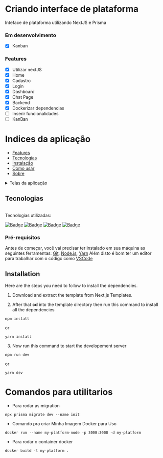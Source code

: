 # Criando interface de plataforma

Inteface de plataforma utilizando NextJS e Prisma

### Em desenvolvimento

- [x] Kanban

### Features

- [x] Utilizar nextJS
- [x] Home
- [x] Cadastro
- [x] Login
- [x] Dashboard
- [x] Chat Page
- [x] Backend
- [x] Dockerizar dependencias
- [ ] Inserir funcionalidades
- [ ] KanBan

# Indices da aplicação

<!--ts-->

- [Features](#Features)
- [Tecnologias](#tecnologias)
- [Instalação](#instalação)
- [Como usar](#comandos)
- [Sobre](#Detalhes-da-aplicação)
<!--te-->

<details>
  <summary>Telas da aplicação</summary>
    <img src="public/images/README/home.png" width='340px' height='150px'>
    <img src="public/images/README/cadastro.jpeg" width='340px' height='150px'>
    <img src="public/images/README/login.jpeg" width='340px' height='150px'>
</details>

## Tecnologias

<br>
Tecnologias utilizadas:<br>

<a href="https://code.visualstudio.com/">![Badge](https://img.shields.io/badge/-Visual%20Studio%20Code-000000?style=for-the-badge&logo=visual-studio-code)</a>
<a href="https://pt-br.reactjs.org/">![Badge](https://img.shields.io/badge/-Next%20JS-000000?style=for-the-badge&logo=nextdotjs)</a>
<a href="https://www.w3schools.com/css/">![Badge](https://img.shields.io/badge/-CSS-blue?style=for-the-badge&logo=css3)</a>
<a href="https://www.typescriptlang.org/">![Badge](https://img.shields.io/badge/-Typescript-000000?style=for-the-badge&logo=typescript)</a>

### Pré-requisitos

Antes de começar, você vai precisar ter instalado em sua máquina as seguintes ferramentas:
[Git](https://git-scm.com), [Node.js](https://nodejs.org/en/), [Yarn](https://yarnpkg.com/)
Além disto é bom ter um editor para trabalhar com o código como [VSCode](https://code.visualstudio.com/)

## Installation

Here are the steps you need to follow to install the dependencies.

1. Download and extract the template from Next.js Templates.

2. After that **cd** into the template directory then run this command to install all the dependencies

```
npm install
```

or

```
yarn install
```

3. Now run this command to start the developement server

```
npm run dev
```

or

```
yarn dev
```

# Comandos para utilitarios

- Para rodar as migration

```
npx prisma migrate dev --name init
```

- Comando pra criar Minha Imagem Docker para Uso

```
docker run --name my-platform-node -p 3000:3000 -d my-platform
```

- Para rodar o container docker

```
docker build -t my-platform .
```
